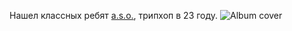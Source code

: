 ---
---
Нашел классных ребят [a.s.o.](https://www.discogs.com/release/27267825-aso-aso), трипхоп в 23 году.
![Album cover]( {{site.url}}/assets/images/aso_aso.jpg)